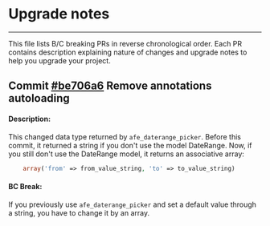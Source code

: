 # Upgrade notes
----------------------------------------------------

This file lists B/C breaking PRs in reverse chronological order. Each PR contains 
description explaining nature of changes and upgrade notes to help you upgrade your 
project.

## Commit [#be706a6][cobe706a6] Remove annotations autoloading

[cobe706a6]: https://github.com/avocode/FormExtensions/commit/be706a6

#### Description:

This changed data type returned by `afe_daterange_picker`. Before this commit, it returned a string if you don't use
the model DateRange. Now, if you still don't use the DateRange model, it returns an associative array:

```php
    array('from' => from_value_string, 'to' => to_value_string)
```

#### BC Break:

If you previously use `afe_daterange_picker` and set a default value through a string, you have to change
it by an array.
